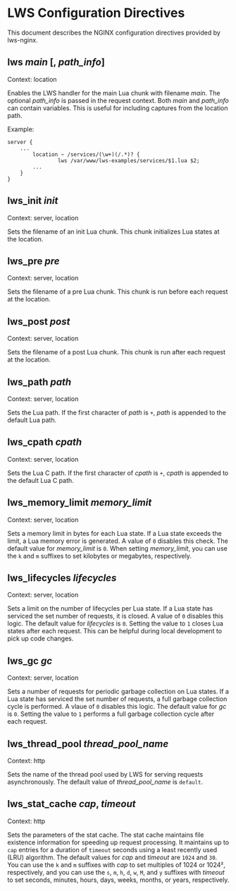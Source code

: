 # LWS Configuration Directives

This document describes the NGINX configuration directives provided by lws-nginx.


## lws *main* [, *path_info*]

Context: location

Enables the LWS handler for the main Lua chunk with filename *main*. The optional *path_info*
is passed in the request context. Both *main* and *path_info* can contain variables. This is useful
for including captures from the location path.

Example:
```nginx
server {
	...
        location ~ /services/(\w+)(/.*)? {
                lws /var/www/lws-examples/services/$1.lua $2;
		...
	}
}
```


## lws_init *init*

Context: server, location

Sets the filename of an init Lua chunk. This chunk initializes Lua states at the location.


## lws_pre *pre*

Context: server, location

Sets the filename of a pre Lua chunk. This chunk is run before each request at the location.


## lws_post *post*

Context: server, location

Sets the filename of a post Lua chunk. This chunk is run after each request at the location.


## lws_path *path*

Context: server, location


Sets the Lua path. If the first character of *path* is `+`, *path* is appended to the default Lua
path.


## lws_cpath *cpath*

Context: server, location

Sets the Lua C path. If the first character of *cpath* is `+`, *cpath* is appended to the default
Lua C path.


## lws_memory_limit *memory_limit*

Context: server, location

Sets a memory limit in bytes for each Lua state. If a Lua state exceeds the limit, a Lua memory
error is generated. A value of `0` disables this check. The default value for *memory_limit* is
`0`.  When setting *memory_limit*, you can use the `k` and `m` suffixes to set kilobytes or
megabytes, respectively.


## lws_lifecycles *lifecycles*

Context: server, location

Sets a limit on the number of lifecycles per Lua state. If a Lua state has serviced the set
number of requests, it is closed. A value of `0` disables this logic. The default value for
*lifecycles* is `0`. Setting the value to `1` closes Lua states after each request. This can be
helpful during local development to pick up code changes.


## lws_gc *gc*

Context: server, location

Sets a number of requests for periodic garbage collection on Lua states. If a Lua state has
serviced the set number of requests, a full garbage collection cycle is performed. A vlaue of
`0` disables this logic. The default value for *gc* is `0`. Setting the value to `1` performs
a full garbage collection cycle after each request.


## lws_thread_pool *thread_pool_name*

Context: http

Sets the name of the thread pool used by LWS for serving requests asynchronously. The default
value of *thread_pool_name* is `default`.


## lws_stat_cache *cap*, *timeout*

Context: http

Sets the parameters of the stat cache. The stat cache maintains file existence information for
speeding up request processing. It maintains up to `cap` entries for a duration of `timeout`
seconds using a least recently used (LRU) algorithm. The default values for *cap* and *timeout* are
`1024` and `30`. You can use the `k` and `m` suffixes with *cap* to set multiples of 1024 or
1024², respectively, and you can use the `s`, `m`, `h`, `d`, `w`, `M`, and `y` suffixes
with *timeout* to set seconds, minutes, hours, days, weeks, months, or years, respectively.
